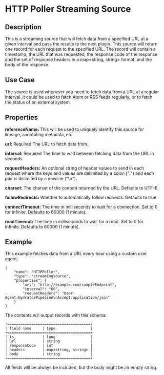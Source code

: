# HTTP Poller Streaming Source

Description
-----------
This is a streaming source that will fetch data from a specified URL at a given interval and
pass the results to the next plugin. This source will return one record for each request to
the specified URL. The record will contain a timestamp, the URL that was requested, the response code
of the response and the set of response headers in a map<string, string> format, and the body of the response.

Use Case
--------
The source is used whenever you need to fetch data from a URL at a regular interval. It could be
used to fetch Atom or RSS feeds regularly, or to fetch the status of an external system.


Properties
----------
**referenceName:** This will be used to uniquely identify this source for lineage, annotating metadata, etc.

**url:** Required The URL to fetch data from.

**interval:** Required The time to wait between fetching data from the URL in seconds.

**requestHeaders:** An optional string of header values to send in each request where the keys and values are
delimited by a colon (":") and each pair is delimited by a newline ("\n").

**charset:** The charset of the content returned by the URL. Defaults to UTF-8.

**followRedirects:** Whether to automatically follow redirects. Defaults to true.

**connectTimeout:** The time in milliseconds to wait for a connection. Set to 0 for infinite. Defaults to 60000 (1 minute).

**readTimeout:** The time in milliseconds to wait for a read. Set to 0 for infinite. Defaults to 60000 (1 minute).

Example
-------
This example fetches data from a URL every hour using a custom user agent:

    {
        "name": "HTTPPoller",
        "type": "streamingsource",
        "properties": {
            "url": "http://example.com/sampleEndpoint",
            "interval": "60",
            "requestHeaders": "User-Agent:HydratorPipeline\nAccept:application/json"
        }
    }

The contents will output records with this schema:

    +======================================+
    | field name     | type                |
    +======================================+
    | ts             | long                |
    | url            | string              |
    | responseCode   | int                 |
    | headers        | map<string, string> |
    | body           | string              |
    +======================================+
All fields will be always be included, but the body might be an empty string.
